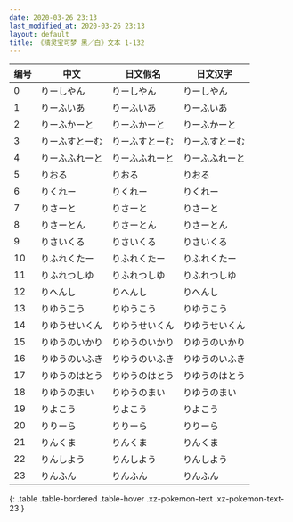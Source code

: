 ```yaml
---
date: 2020-03-26 23:13
last_modified_at: 2020-03-26 23:13
layout: default
title: 《精灵宝可梦 黑／白》文本 1-132
---
```

| 编号 | 中文 | 日文假名 | 日文汉字 |
| ---- | ---- | ---- | --- |
| 0 | りーしやん | りーしやん | りーしやん |
| 1 | りーふいあ | りーふいあ | りーふいあ |
| 2 | りーふかーと | りーふかーと | りーふかーと |
| 3 | りーふすとーむ | りーふすとーむ | りーふすとーむ |
| 4 | りーふふれーと | りーふふれーと | りーふふれーと |
| 5 | りおる | りおる | りおる |
| 6 | りくれー | りくれー | りくれー |
| 7 | りさーと | りさーと | りさーと |
| 8 | りさーとん | りさーとん | りさーとん |
| 9 | りさいくる | りさいくる | りさいくる |
| 10 | りふれくたー | りふれくたー | りふれくたー |
| 11 | りふれつしゆ | りふれつしゆ | りふれつしゆ |
| 12 | りへんし | りへんし | りへんし |
| 13 | りゆうこう | りゆうこう | りゆうこう |
| 14 | りゆうせいくん | りゆうせいくん | りゆうせいくん |
| 15 | りゆうのいかり | りゆうのいかり | りゆうのいかり |
| 16 | りゆうのいふき | りゆうのいふき | りゆうのいふき |
| 17 | りゆうのはとう | りゆうのはとう | りゆうのはとう |
| 18 | りゆうのまい | りゆうのまい | りゆうのまい |
| 19 | りよこう | りよこう | りよこう |
| 20 | りりーら | りりーら | りりーら |
| 21 | りんくま | りんくま | りんくま |
| 22 | りんしよう | りんしよう | りんしよう |
| 23 | りんふん | りんふん | りんふん |
{: .table .table-bordered .table-hover .xz-pokemon-text .xz-pokemon-text-23 }